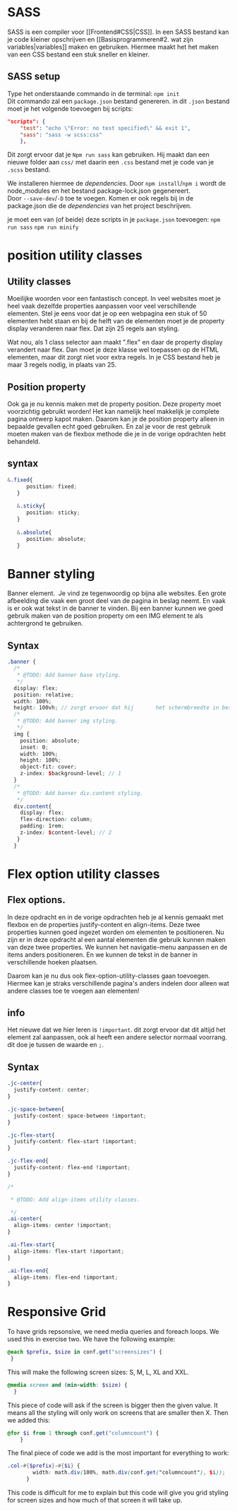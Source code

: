 # SASS
SASS is een compiler voor [[Frontend#CSS|CSS]]. In een SASS bestand kan je code kleiner opschrijven en [[Basisprogrammeren#2. wat zijn variables|variables]] maken en gebruiken. Hiermee maakt het het maken van een CSS bestand een stuk sneller en kleiner. 

## SASS setup 
Type het onderstaande commando in de terminal: 
`npm init`  
Dit commando zal een `package.json` bestand genereren.
in dit `.json` bestand moet je het volgende toevoegen bij scripts:
```json
"scripts": {
    "test": "echo \"Error: no test specified\" && exit 1",
    "sass": "sass -w scss:css"
    },
``` 
Dit zorgt ervoor dat je `Npm run sass` kan gebruiken. Hij maakt dan een nieuwe folder aan `css/` met daarin een `.css` bestand met je code van je `.scss`  bestand.

We installeren hiermee de _dependencies_. Door `npm install`/`npm i` wordt de node_modules en het bestand package-lock.json gegenereert.  
Door `--save-dev`/`-D` toe te voegen. Komen er ook regels bij in de package.json die de _dependencies_ van het project beschrijven.

je moet een van (of beide) deze scripts in je `package.json` toevoegen:
`npm run sass`
`npm run minify`
# position utility classes
## Utility classes
Moeilijke woorden voor een fantastisch concept. In veel websites moet je heel vaak dezelfde properties aanpassen voor veel verschillende elementen. Stel je eens voor dat je op een webpagina een stuk of 50 elementen hebt staan en bij de helft van de elementen moet je de property display veranderen naar flex. Dat zijn 25 regels aan styling.

Wat nou, als 1 class selector aan maakt ".flex" en daar de property display verandert naar flex. Dan moet je deze klasse wel toepassen op de HTML elementen, maar dit zorgt niet voor extra regels. In je CSS bestand heb je maar 3 regels nodig, in plaats van 25.

## Position property 
Ook ga je nu kennis maken met de property position. Deze property moet voorzichtig gebruikt worden! Het kan namelijk heel makkelijk je complete pagina ontwerp kapot maken. Daarom kan je de position property alleen in bepaalde gevallen echt goed gebruiken. En zal je voor de rest gebruik moeten maken van de flexbox methode die je in de vorige opdrachten hebt behandeld.

## syntax
```scss
&.fixed{
      position: fixed;
   }
   
   &.sticky{
      position: sticky;
   }
   
   &.absolute{
      position: absolute;
   }
```
# Banner styling
Banner element. 
Je vind ze tegenwoordig op bijna alle websites. Een grote afbeelding die vaak een groot deel van de pagina in beslag neemt. En vaak is er ook wat tekst in de banner te vinden. Bij een banner kunnen we goed gebruik maken van de position property om een IMG element te als achtergrond te gebruiken.

## Syntax
```scss
.banner {
  /*
   * @TODO: Add banner base styling.
   */
  display: flex;
  position: relative;
  width: 100%;
  height: 100vh; // zorgt ervoor dat hij       het schermbreedte in beslag neemt.
  /*
   * @TODO: Add banner img styling.
   */
  img {
    position: absolute;
    inset: 0;
    width: 100%;
    height: 100%;
    object-fit: cover;
    z-index: $background-level; // 1
  }
  /*
   * @TODO: Add banner div.content styling.
   */
  div.content{
    display: flex;
    flex-direction: column;
    padding: 1rem;
    z-index: $content-level; // 2
   }
  }
```
# Flex option utility classes
## Flex options. 
In deze opdracht en in de vorige opdrachten heb je al kennis gemaakt met flexbox en de properties justify-content en align-items. Deze twee properties kunnen goed ingezet worden om elementen te positioneren. Nu zijn er in deze opdracht al een aantal elementen die gebruik kunnen maken van deze twee properties. We kunnen het navigatie-menu aanpassen en de items anders positioneren. En we kunnen de tekst in de banner in verschillende hoeken plaatsen.

Daarom kan je nu dus ook flex-option-utility-classes gaan toevoegen. Hiermee kan je straks verschillende pagina's anders indelen door alleen wat andere classes toe te voegen aan elementen!

## info
Het nieuwe dat we hier leren is `!important`. dit zorgt ervoor dat dit altijd het element zal aanpassen, ook al heeft een andere selector normaal voorrang. dit doe je tussen de waarde en `;`.
## Syntax
```scss
.jc-center{
  justify-content: center;
}

.jc-space-between{
  justify-content: space-between !important;
}

.jc-flex-start{
  justify-content: flex-start !important;
}

.jc-flex-end{
  justify-content: flex-end !important;  
}

/*

 * @TODO: Add align-items utility classes.

 */
.ai-center{
  align-items: center !important;
}

.ai-flex-start{
  align-items: flex-start !important;
}

.ai-flex-end{
  align-items: flex-end !important;
}
```
# Responsive Grid
To have grids repsonsive, we need media queries and foreach loops. We used this in exercise two.
We have the following example:
```scss
@each $prefix, $size in conf.get("screensizes") {
 }
```
This will make the following screen sizes: S, M, L, XL and XXL.
```scss
@media screen and (min-width: $size) {
  }
```
 This piece of code will ask if the screen is bigger then the given value. It means all the styling will only work on screens that are smaller then X.
Then we added this:
```scss
@for $i from 1 through conf.get("columncount") {
    }
```

The final piece of code we add is the most important for everything to work:
```scss
.col-#{$prefix}-#{$i} {
        width: math.div(100%, math.div(conf.get("columncount"), $i));
      }
```
This code is difficult for me to explain but this code will give you grid styling for screen sizes and how much of that screen it will take up.